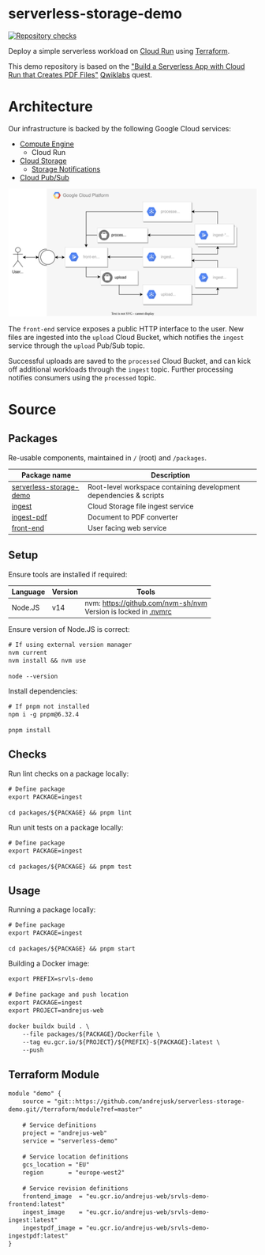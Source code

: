 # serverless-storage-demo
[![Repository checks](https://github.com/andrejusk/serverless-storage-demo/actions/workflows/push.yml/badge.svg)](https://github.com/andrejusk/serverless-storage-demo/actions/workflows/push.yml)


Deploy a simple serverless workload
on [Cloud Run](https://cloud.google.com/run/docs)
using [Terraform](https://www.terraform.io/docs).

This demo repository is based on the
["Build a Serverless App with Cloud Run that Creates PDF Files"](https://www.qwiklabs.com/focuses/8390?parent=catalog)
[Qwiklabs](https://www.qwiklabs.com/) quest.

# Architecture

Our infrastructure is backed by the following Google Cloud services:

- [Compute Engine](https://cloud.google.com/compute/docs)
    - Cloud Run
- [Cloud Storage](https://cloud.google.com/storage/docs)
    - [Storage Notifications](https://cloud.google.com/storage/docs/pubsub-notifications)
- [Cloud Pub/Sub](https://cloud.google.com/pubsub/docs)

![Cloud architecture diagram](./docs/demo_architecture.svg)

The `front-end` service exposes a public HTTP interface
to the user. New files are ingested into the `upload`
Cloud Bucket, which notifies the `ingest` service through
the `upload` Pub/Sub topic.

Successful uploads are saved to the `processed` Cloud Bucket,
and can kick off additional workloads through the `ingest` topic.
Further processing notifies consumers using the `processed` topic.

# Source

## Packages

Re-usable components, maintained in `/` (root) and `/packages`.

| Package name                                   | Description                                                        |
| ---------------------------------------------- | ------------------------------------------------------------------ |
| [serverless-storage-demo](package.json)        | Root-level workspace containing development dependencies & scripts |
| [ingest](packages/ingest/package.json)         | Cloud Storage file ingest service                                  |
| [ingest-pdf](packages/ingest-pdf/package.json) | Document to PDF converter                                          |
| [front-end](packages/front-end/package.json)   | User facing web service                                            |

## Setup

Ensure tools are installed if required:

| Language | Version | Tools                                                                         |
| -------- | ------- | ----------------------------------------------------------------------------- |
| Node.JS  | v14     | nvm: https://github.com/nvm-sh/nvm<br>Version is locked in [.nvmrc](./.nvmrc) |

Ensure version of Node.JS is correct:

    # If using external version manager
    nvm current
    nvm install && nvm use

    node --version

Install dependencies:

    # If pnpm not installed
    npm i -g pnpm@6.32.4

    pnpm install

## Checks

Run lint checks on a package locally:

    # Define package
    export PACKAGE=ingest

    cd packages/${PACKAGE} && pnpm lint


Run unit tests on a package locally:

    # Define package
    export PACKAGE=ingest

    cd packages/${PACKAGE} && pnpm test

## Usage

Running a package locally:

    # Define package
    export PACKAGE=ingest

    cd packages/${PACKAGE} && pnpm start

Building a Docker image:

    export PREFIX=srvls-demo

    # Define package and push location
    export PACKAGE=ingest
    export PROJECT=andrejus-web

    docker buildx build . \
        --file packages/${PACKAGE}/Dockerfile \
        --tag eu.gcr.io/${PROJECT}/${PREFIX}-${PACKAGE}:latest \
        --push

## Terraform Module

```hcl
module "demo" {
    source = "git::https://github.com/andrejusk/serverless-storage-demo.git//terraform/module?ref=master"

    # Service definitions
    project = "andrejus-web"
    service = "serverless-demo"

    # Service location definitions
    gcs_location = "EU"
    region       = "europe-west2"

    # Service revision definitions
    frontend_image  = "eu.gcr.io/andrejus-web/srvls-demo-frontend:latest"
    ingest_image    = "eu.gcr.io/andrejus-web/srvls-demo-ingest:latest"
    ingestpdf_image = "eu.gcr.io/andrejus-web/srvls-demo-ingestpdf:latest"
}
```


